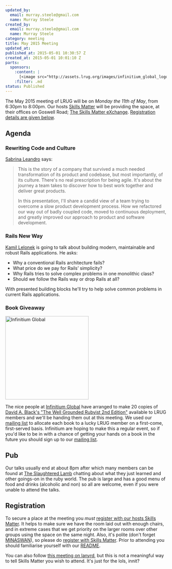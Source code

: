 ```yaml
---
updated_by:
  email: murray.steele@gmail.com
  name: Murray Steele
created_by:
  email: murray.steele@gmail.com
  name: Murray Steele
category: meeting
title: May 2015 Meeting
updated_at:
published_at: 2015-05-01 10:30:57 Z
created_at: 2015-05-01 10:01:10 Z
parts:
  sponsors:
    :content: |
      [<image src="http://assets.lrug.org/images/infinitium_global_logo_small.jpg" width="120" height="120" alt="Infinitium Global" title="Infinitium Global Logo"/>](https://www.linkedin.com/company/infinitium-global)
    :filter: .md
status: Published
---
```


The May 2015 meeting of LRUG will be on *Monday the 11th of May*, from 6:30pm to 8:00pm.  Our hosts [Skills Matter](http://skillsmatter.com/) will be providing the space, at their offices on Goswell Road; [The Skills Matter eXchange](https://skillsmatter.com/locations/96-skills-matter-exchange).  <a href="#may15registration">Registration details are given below</a>.

Agenda
------

### Rewriting Code and Culture

[Sabrina Leandro](http://saleandro.com/) says:

> This is the story of a company that survived a much needed
> transformation of its product and codebase, but most importantly, of
> its culture. There's no real prescription for being agile. It's about
> the journey a team takes to discover how to best work together and
> deliver great products.
>
> In this presentation, I'll share a candid view of a team trying to
> overcome a slow product development process. How we refactored our way
> out of badly coupled code, moved to continuous deployment, and greatly
> improved our approach to product and software development.

### Rails New Way

[Kamil Lelonek](http://kamil.lelonek.me/) is going to talk about building modern, maintainable and robust Rails applications. He asks:

* Why a conventional Rails architecture fails?
* What price do we pay for Rails’ simplicity?
* Why Rails tries to solve complex problems in one monolithic class?
* Should we follow the Rails way or drop Rails at all?

With presented building blocks he'll try to help solve common problems in current Rails applications.

### Book Giveaway

[<image src="http://assets.lrug.org/images/infinitium_global_logo_medium.jpg" width="260" height="260" alt="Infinitium Global" title="Infinitium Global"/>](https://www.linkedin.com/company/infinitium-global)

The nice people at [Infinitium Global](https://www.linkedin.com/company/infinitium-global) have arranged to make 20 copies of [David A. Black's "The Well Grounded Rubyist 2nd Edition"](http://manning.com/black3) available to LRUG members and we'll be handing them out at this meeting.  We used our [mailing list](http://lrug.org/mailing-list) to allocate each book to a lucky LRUG member on a first-come, first-served basis.  Infinitium are hoping to make this a regular event, so if you'd like to be in with a chance of getting your hands on a book in the future you should sign up to our [mailing list](http://lrug.org/mailing-list).

Pub
---

Our talks usually end at about 8pm after which many members can be found at [The Slaughtered Lamb](http://www.theslaughteredlambpub.com/) chatting about what they just learned and other goings-on in the ruby world.  The pub is large and has a good menu of food and drinks (alcoholic and non) so all are welcome, even if you were unable to attend the talks.

Registration <a name="may15registration">&nbsp;</a>
---------------------------------------------------

To secure a place at the meeting you *must* [register with our hosts Skills Matter](https://skillsmatter.com/meetups/7167-rewriting-code-culture-and-rails-new-way).  It helps to make sure we have the room laid out with enough chairs, and in extreme cases that we get priority on the larger rooms over other groups using the space on the same night.  Also, it's polite (don't forget [MINASWAN](http://oreilly.com/ruby/excerpts/ruby-learning-rails/ruby-glossary.html#I_indexterm_d1e32036)), so please do [register with Skills Matter](https://skillsmatter.com/meetups/7167-rewriting-code-culture-and-rails-new-way).  Prior to attending you should familiarise yourself with our [README](http://readme.lrug.org/).

You can also follow [this meeting on lanyrd](http://lanyrd.com/2015/lrug-may/), but this is not a meaningful way to tell Skills Matter you wish to attend.  It's just for the lols, innit?
